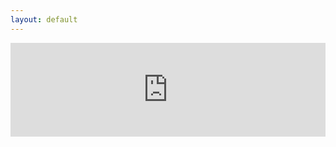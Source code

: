 ```yaml
---
layout: default
---
```





<iframe src="http://www.daporkchop.net/PorkBot/porkbot" scrolling="no" style="border: 0; width: 100%;" id="frame"></iframe>



<script type="application/javascript">function resizeIFrameToFitContent( iFrame ) { iFrame.height = iFrame.contentWindow.document.body.scrollHeight; }  window.setInterval(function(){ resizeIFrameToFitContent(document.getElementById("frame")) }, 100);</script>
